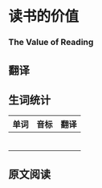 # 读书的价值

### The Value of Reading

## 翻译

## 生词统计
| 单词 | 音标 | 翻译 |
|-|-|-|
|  |  |  |
|  |  |  |
|  |  |  |
|  |  |  |
|  |  |  |
|  |  |  |

## 原文阅读

<src-rtyAudio :src="'https://rtyxmd.gitee.io/rtyresources2020/February/The%20Value%20of%20Reading.mp3'"></src-rtyAudio>